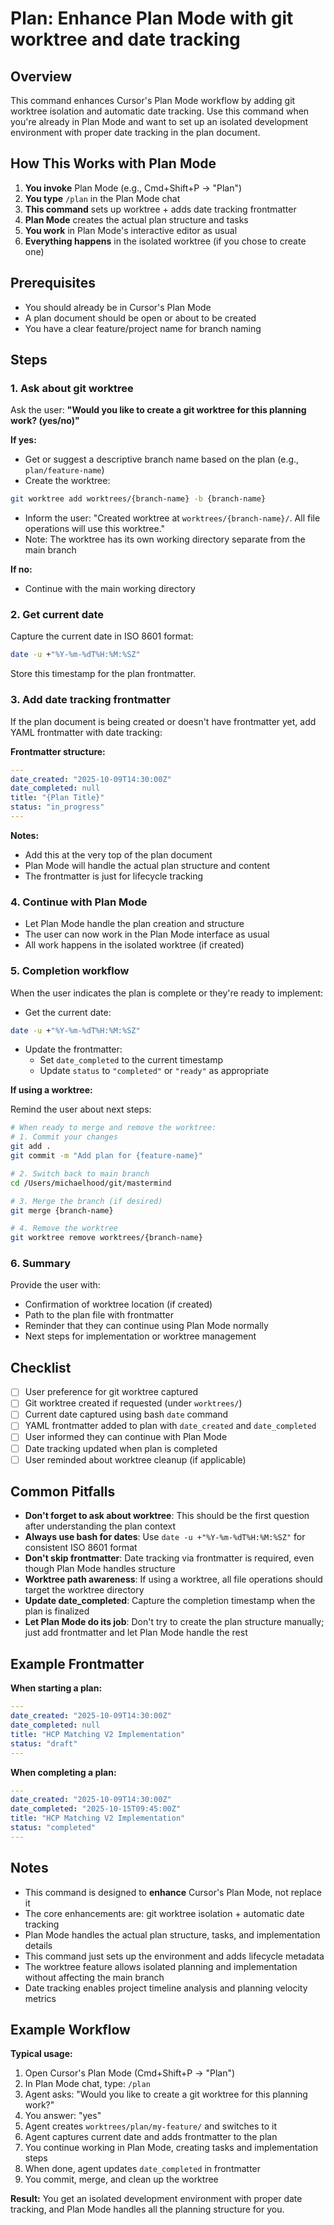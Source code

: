 # Plan: Enhance Plan Mode with git worktree and date tracking

## Overview

This command enhances Cursor's Plan Mode workflow by adding git worktree isolation and automatic date tracking. Use this command when you're already in Plan Mode and want to set up an isolated development environment with proper date tracking in the plan document.

## How This Works with Plan Mode

1. **You invoke** Plan Mode (e.g., Cmd+Shift+P → "Plan")
2. **You type** `/plan` in the Plan Mode chat
3. **This command** sets up worktree + adds date tracking frontmatter
4. **Plan Mode** creates the actual plan structure and tasks
5. **You work** in Plan Mode's interactive editor as usual
6. **Everything happens** in the isolated worktree (if you chose to create one)

## Prerequisites

- You should already be in Cursor's Plan Mode
- A plan document should be open or about to be created
- You have a clear feature/project name for branch naming

## Steps

### 1. **Ask about git worktree**

Ask the user: **"Would you like to create a git worktree for this planning work? (yes/no)"**

**If yes:**

- Get or suggest a descriptive branch name based on the plan (e.g., `plan/feature-name`)
- Create the worktree:

```bash
git worktree add worktrees/{branch-name} -b {branch-name}
```

- Inform the user: "Created worktree at `worktrees/{branch-name}/`. All file operations will use this worktree."
- Note: The worktree has its own working directory separate from the main branch

**If no:**

- Continue with the main working directory

### 2. **Get current date**

Capture the current date in ISO 8601 format:

```bash
date -u +"%Y-%m-%dT%H:%M:%SZ"
```

Store this timestamp for the plan frontmatter.

### 3. **Add date tracking frontmatter**

If the plan document is being created or doesn't have frontmatter yet, add YAML frontmatter with date tracking:

**Frontmatter structure:**

```yaml
---
date_created: "2025-10-09T14:30:00Z"
date_completed: null
title: "{Plan Title}"
status: "in_progress"
---
```

**Notes:**

- Add this at the very top of the plan document
- Plan Mode will handle the actual plan structure and content
- The frontmatter is just for lifecycle tracking

### 4. **Continue with Plan Mode**

- Let Plan Mode handle the plan creation and structure
- The user can now work in the Plan Mode interface as usual
- All work happens in the isolated worktree (if created)

### 5. **Completion workflow**

When the user indicates the plan is complete or they're ready to implement:

- Get the current date:

```bash
date -u +"%Y-%m-%dT%H:%M:%SZ"
```

- Update the frontmatter:
  - Set `date_completed` to the current timestamp
  - Update `status` to `"completed"` or `"ready"` as appropriate

**If using a worktree:**

Remind the user about next steps:

```bash
# When ready to merge and remove the worktree:
# 1. Commit your changes
git add .
git commit -m "Add plan for {feature-name}"

# 2. Switch back to main branch
cd /Users/michaelhood/git/mastermind

# 3. Merge the branch (if desired)
git merge {branch-name}

# 4. Remove the worktree
git worktree remove worktrees/{branch-name}
```

### 6. **Summary**

Provide the user with:

- Confirmation of worktree location (if created)
- Path to the plan file with frontmatter
- Reminder that they can continue using Plan Mode normally
- Next steps for implementation or worktree management

## Checklist

- [ ] User preference for git worktree captured
- [ ] Git worktree created if requested (under `worktrees/`)
- [ ] Current date captured using bash `date` command
- [ ] YAML frontmatter added to plan with `date_created` and `date_completed`
- [ ] User informed they can continue with Plan Mode
- [ ] Date tracking updated when plan is completed
- [ ] User reminded about worktree cleanup (if applicable)

## Common Pitfalls

- **Don't forget to ask about worktree**: This should be the first question after understanding the plan context
- **Always use bash for dates**: Use `date -u +"%Y-%m-%dT%H:%M:%SZ"` for consistent ISO 8601 format
- **Don't skip frontmatter**: Date tracking via frontmatter is required, even though Plan Mode handles structure
- **Worktree path awareness**: If using a worktree, all file operations should target the worktree directory
- **Update date_completed**: Capture the completion timestamp when the plan is finalized
- **Let Plan Mode do its job**: Don't try to create the plan structure manually; just add frontmatter and let Plan Mode handle the rest

## Example Frontmatter

**When starting a plan:**

```yaml
---
date_created: "2025-10-09T14:30:00Z"
date_completed: null
title: "HCP Matching V2 Implementation"
status: "draft"
---
```

**When completing a plan:**

```yaml
---
date_created: "2025-10-09T14:30:00Z"
date_completed: "2025-10-15T09:45:00Z"
title: "HCP Matching V2 Implementation"
status: "completed"
---
```

## Notes

- This command is designed to **enhance** Cursor's Plan Mode, not replace it
- The core enhancements are: git worktree isolation + automatic date tracking
- Plan Mode handles the actual plan structure, tasks, and implementation details
- This command just sets up the environment and adds lifecycle metadata
- The worktree feature allows isolated planning and implementation without affecting the main branch
- Date tracking enables project timeline analysis and planning velocity metrics

## Example Workflow

**Typical usage:**

1. Open Cursor's Plan Mode (Cmd+Shift+P → "Plan")
2. In Plan Mode chat, type: `/plan`
3. Agent asks: "Would you like to create a git worktree for this planning work?"
4. You answer: "yes"
5. Agent creates `worktrees/plan/my-feature/` and switches to it
6. Agent captures current date and adds frontmatter to the plan
7. You continue working in Plan Mode, creating tasks and implementation steps
8. When done, agent updates `date_completed` in frontmatter
9. You commit, merge, and clean up the worktree

**Result:** You get an isolated development environment with proper date tracking, and Plan Mode handles all the planning structure for you.
